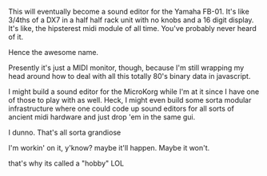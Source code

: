 This will eventually become a sound editor for the 
Yamaha FB-01. It's like  3/4ths of a DX7 in a half
half rack unit with no knobs and a 16 digit display.
It's like, the hipsterest midi module of all time.
You've probably never heard of it.

Hence the awesome name.

Presently it's just a MIDI monitor, though, because
I'm still wrapping my head around how to deal with
all this totally 80's binary data in javascript. 

I might build a sound editor for the MicroKorg while I'm at it
since I have one of those to play with as well. 
Heck, I might even build some sorta modular infrastructure where
one could code up sound editors for all sorts of ancient midi 
hardware and just drop 'em in the same gui. 

I dunno. That's all sorta grandiose

I'm workin' on it, y'know?
maybe it'll happen. Maybe it won't.

that's why its called a "hobby" LOL
